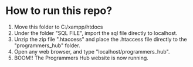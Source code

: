 <h1>How to run this repo?</h1>

<ol>
  
  <li>Move this folder to C:/xampp/htdocs</li>
  <li>Under the folder "SQL FILE", import the sql file directly to localhost.</li>
  <li>Unzip the zip file ".htaccess" and place the .htaccess file directly to the "programmers_hub" folder.</li>
  <li>Open any web browser, and type "localhost/programmers_hub".</li>
  <li>BOOM!! The Programmers Hub website is now running.</li>
  
</ol>
